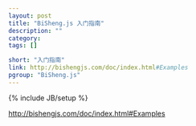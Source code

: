 ```yaml
---
layout: post
title: "BiSheng.js 入门指南"
description: ""
category: 
tags: []

short: "入门指南"
link: http://bishengjs.com/doc/index.html#Examples
pgroup: "BiSheng.js"
---
```

{% include JB/setup %}

<http://bishengjs.com/doc/index.html#Examples>